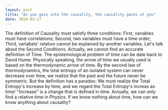```yaml
---
layout: post
title: "As you gaze into the causality, the causality gazes at you"
date: 2019-03-17
---
```


The definition of Causality must satisfy three conditions: First, variables must have correlations; Second, two variables must have a time order; Third, variabels' relation cannot be explained by another variables. Let's talk about the Second Conditions. Actually, we cannot find an accurate definition of Time. The epistemological problem of time can be date back to David Hume. Physically speaking, the arrow of time we usually used is based on the thermodynamic arrow of time. By the second law of thermodynamics, the total entropy of an isolated system can never decrease over time, we realize that the past and the future never be symmetric. But the definition has a paradox: We must realize the Total Entropy's increase by time, and we regard the Total Entropy's increas as time! "Increase" is a change that is defined in time. Actually, we can only find a relative time in Physics.
If we know nothing about time, how can we know anything about causality?  
